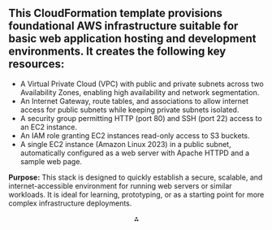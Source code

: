 ## This CloudFormation template provisions foundational AWS infrastructure suitable for basic web application hosting and development environments. It creates the following key resources:

- A Virtual Private Cloud (VPC) with public and private subnets across two Availability Zones, enabling high availability and network segmentation.
- An Internet Gateway, route tables, and associations to allow internet access for public subnets while keeping private subnets isolated.
- A security group permitting HTTP (port 80) and SSH (port 22) access to an EC2 instance.
- An IAM role granting EC2 instances read-only access to S3 buckets.
- A single EC2 instance (Amazon Linux 2023) in a public subnet, automatically configured as a web server with Apache HTTPD and a sample web page.

**Purpose:**
This stack is designed to quickly establish a secure, scalable, and internet-accessible environment for running web servers or similar workloads. It is ideal for learning, prototyping, or as a starting point for more complex infrastructure deployments.

<div style="text-align: center">⁂</div>
